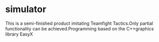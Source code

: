 # simulator
This is a semi-finished product imitating Teamfight Tactics.Only partial functionality can be achieved.Programming based on the C++graphics library EasyX
